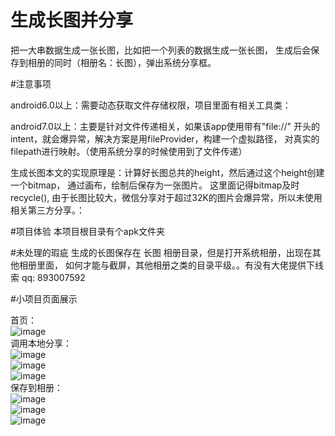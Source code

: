 # 生成长图并分享

把一大串数据生成一张长图，比如把一个列表的数据生成一张长图，
生成后会保存到相册的同时（相册名：长图），弹出系统分享框。

#注意事项

android6.0以上：需要动态获取文件存储权限，项目里面有相关工具类：<br/>

android7.0以上：主要是针对文件传递相关，如果该app使用带有"file://" 开头的
intent，就会爆异常，解决方案是用fileProvider，构建一个虚拟路径，
对真实的filepath进行映射。（使用系统分享的时候使用到了文件传递）<br/>

生成长图本文的实现原理是：计算好长图总共的height，然后通过这个height创建一个bitmap，
通过画布，绘制后保存为一张图片。 这里面记得bitmap及时recycle(),
由于长图比较大，微信分享对于超过32K的图片会爆异常，所以未使用相关第三方分享。：<br/>

#项目体验
本项目根目录有个apk文件夹

#未处理的瑕疵
生成的长图保存在 长图 相册目录，但是打开系统相册，出现在其他相册里面，
如何才能与截屏，其他相册之类的目录平级。。有没有大佬提供下线索
qq: 893007592

#小项目页面展示

首页：<br/>
![image](https://github.com/niyige/LongImgCreateProject/blob/master/screenshot/index.jpg)
<br/>
调用本地分享：<br/>
![image](https://github.com/niyige/LongImgCreateProject/blob/master/screenshot/1.jpg)
<br/>
![image](https://github.com/niyige/LongImgCreateProject/blob/master/screenshot/2.jpg)
<br/>
![image](https://github.com/niyige/LongImgCreateProject/blob/master/screenshot/3.jpg)
<br/>
保存到相册：<br/>
![image](https://github.com/niyige/LongImgCreateProject/blob/master/screenshot/相册1.jpg)
<br/>
![image](https://github.com/niyige/LongImgCreateProject/blob/master/screenshot/相册2.jpg)
<br/>
![image](https://github.com/niyige/LongImgCreateProject/blob/master/screenshot/相册3.jpg)
